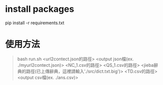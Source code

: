 # install packages
pip install -r requirements.txt

# 使用方法
>bash run.sh <url2contect.json的路徑> <output json檔(ex. ./myurl2contect.json)>
 <NC_1.csv的路徑> <QS_1.csv的路徑> <jieba辭典的路徑(已上傳辭典，這裡請輸入'./src/dict.txt.big')> <TD.csv的路徑> <output csv檔(ex. ./ans.csv)>
